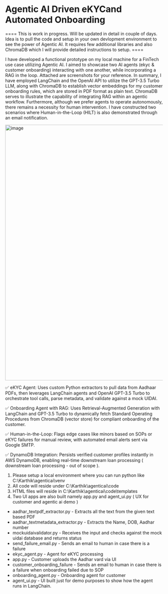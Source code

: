 # Agentic AI Driven eKYCand Automated Onboarding

==== This is work in progress. Will be updated in detail in couple of days. Idea is to pull the code and setup in your own devlopment environment to see the power of Agentic AI. It requires few additional libraries and also ChromaDB which I will provide detailed instructions to setup. ====

I have developed a functional prototype on my local machine for a FinTech use case utilizing Agentic AI. I aimed to showcase two AI agents (ekyc & customer onboarding) interacting with one another, while incorporating a RAG in the loop. Attached are screenshots for your reference. In summary, I have employed LangChain and the OpenAI API to utilize the GPT-3.5 Turbo LLM, along with ChromaDB to establish vector embeddings for my customer onboarding rules, which are stored in PDF format as plain text. ChromaDB serves to illustrate the capability of integrating RAG within an agentic workflow. Furthermore, although we prefer agents to operate autonomously, there remains a necessity for human intervention. I have constructed two scenarios where Human-in-the-Loop (HILT) is also demonstrated through an email notification.

<img width="818" alt="image" src="https://github.com/user-attachments/assets/5b95af9c-055e-4f58-ae94-d6e806d8231a" />


✅ eKYC Agent: Uses custom Python extractors to pull data from Aadhaar PDFs, then leverages LangChain agents and OpenAI GPT-3.5 Turbo to orchestrate tool calls, parse metadata, and validate against a mock UIDAI.

✅ Onboarding Agent with RAG: Uses Retrieval-Augmented Generation with LangChain and GPT-3.5 Turbo to dynamically fetch Standard Operating Procedures from ChromaDB (vector store) for compliant onboarding of the customer.

✅ Human-in-the-Loop: Flags edge cases like minors based on SOPs or  eKYC failures for manual review, with automated email alerts sent via Google SMTP.

✅ DynamoDB Integration: Persists verified customer profiles instantly in AWS DynamoDB, enabling real-time downstream loan processing ( downstream loan processing - out of scope ).

1. Please setup a local environment where you can run python like C:\Karthik\agenticai\venv
2. All code will reside under C:\Karthik\agenticai\code
3. HTML files will reside in C:\Karthik\agenticai\code\templates
4. Two UI apps are also built namely app.py and agent_ui.py ( UX for customer and agentic ai demo )

* aadhar_textpdf_extractor.py 		- Extracts all the text from the given text based PDF
* aadhar_textmetadata_extractor.py 	- Extracts the Name, DOB, Aadhar number
* mockuidaivalidator.py		- Receives the input and checks against the mock uidai database and returns status
* send_failure_email.py		- Sends an email to human in case there is a failure
* ekyc_agent.py			- Agent for eKYC processing
* app.py - Customer uploads the Aadhar vard via UI
* customer_onboarding_failure - Sends an email to human in case there is a failure when onboarding failed due to SOP
* onboarding_agent.py - Onboarding agent for customer
* agent_ui.py - UI built just for demo purposes to show how the agent runs in LangChain.



